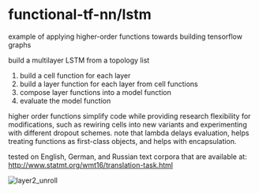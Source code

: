 # functional-tf-nn/lstm

example of applying higher-order functions towards building tensorflow graphs

build a multilayer LSTM from a topology list  

1) build a cell function for each layer
2) build a layer function for each layer from cell functions
3) compose layer functions into a model function 
4) evaluate the model function

higher order functions simplify code while providing research flexibility for modifications, such as rewiring cells into new variants and experimenting with different dropout schemes. note that lambda delays evaluation, helps treating functions as first-class objects, and helps with encapsulation.

tested on English, German, and Russian text corpora that are available at: http://www.statmt.org/wmt16/translation-task.html

![layer2_unroll](https://user-images.githubusercontent.com/25671774/38122719-99067ac4-338b-11e8-8e66-ee366df8e62c.png)
